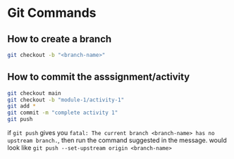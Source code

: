 # Git Commands

## How to create a branch

```bash
git checkout -b "<branch-name>"
```

## How to commit the asssignment/activity

```bash
git checkout main
git checkout -b "module-1/activity-1"
git add *
git commit -m "complete activity 1"
git push
```

if `git push` gives you `fatal: The current branch <branch-name> has no upstream branch.`, then run the command suggested in the message. would look like
`git push --set-upstream origin <branch-name>`
